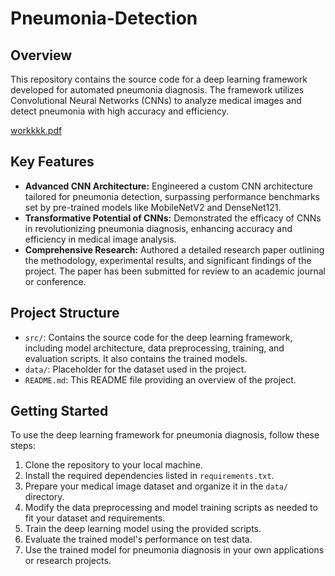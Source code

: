 # Pneumonia-Detection



## Overview
This repository contains the source code for a deep learning framework developed for automated pneumonia diagnosis. The framework utilizes Convolutional Neural Networks (CNNs) to analyze medical images and detect pneumonia with high accuracy and efficiency.

[workkkk.pdf](https://github.com/Haris-Anjum/Pneumonia-Detection/files/15151909/workkkk.pdf)

## Key Features
- **Advanced CNN Architecture:** Engineered a custom CNN architecture tailored for pneumonia detection, surpassing performance benchmarks set by pre-trained models like MobileNetV2 and DenseNet121.
- **Transformative Potential of CNNs:** Demonstrated the efficacy of CNNs in revolutionizing pneumonia diagnosis, enhancing accuracy and efficiency in medical image analysis.
- **Comprehensive Research:** Authored a detailed research paper outlining the methodology, experimental results, and significant findings of the project. The paper has been submitted for review to an academic journal or conference.

## Project Structure
- `src/`: Contains the source code for the deep learning framework, including model architecture, data preprocessing, training, and evaluation scripts. It also contains the trained models.
- `data/`: Placeholder for the dataset used in the project.
- `README.md`: This README file providing an overview of the project.

## Getting Started
To use the deep learning framework for pneumonia diagnosis, follow these steps:

1. Clone the repository to your local machine.
2. Install the required dependencies listed in `requirements.txt`.
3. Prepare your medical image dataset and organize it in the `data/` directory.
4. Modify the data preprocessing and model training scripts as needed to fit your dataset and requirements.
5. Train the deep learning model using the provided scripts.
6. Evaluate the trained model's performance on test data.
7. Use the trained model for pneumonia diagnosis in your own applications or research projects.
